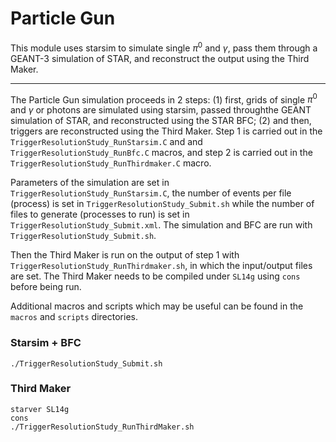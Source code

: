 # Particle Gun

This module uses starsim to simulate single $\pi^{0}$ and $\gamma$, pass them through a GEANT-3 simulation of STAR, and reconstruct the output using the Third Maker.

---

The Particle Gun simulation proceeds in 2 steps: (1) first, grids of single $\pi^{0}$ and $\gamma$ or photons are simulated using starsim, passed throughthe GEANT simulation of STAR, and reconstructed using the STAR BFC; (2) and then, triggers are reconstructed using the Third Maker. Step 1 is carried out in the `TriggerResolutionStudy_RunStarsim.C` and and `TriggerResolutionStudy_RunBfc.C` macros, and step 2 is carried out in the `TriggerResolutionStudy_RunThirdmaker.C` macro.

Parameters of the simulation are set in `TriggerResolutionStudy_RunStarsim.C`, the number of events per file (process) is set in `TriggerResolutionStudy_Submit.sh` while the number of files to generate (processes to run) is set in `TriggerResolutionStudy_Submit.xml`. The simulation and BFC are run with `TriggerResolutionStudy_Submit.sh`.

Then the Third Maker is run on the output of step 1 with `TriggerResolutionStudy_RunThirdmaker.sh`, in which the input/output files are set. The Third Maker needs to be compiled under `SL14g` using `cons` before being run.

Additional macros and scripts which may be useful can be found in the `macros` and `scripts` directories.

### Starsim + BFC

```
./TriggerResolutionStudy_Submit.sh
```

### Third Maker

```
starver SL14g
cons
./TriggerResolutionStudy_RunThirdMaker.sh
```
